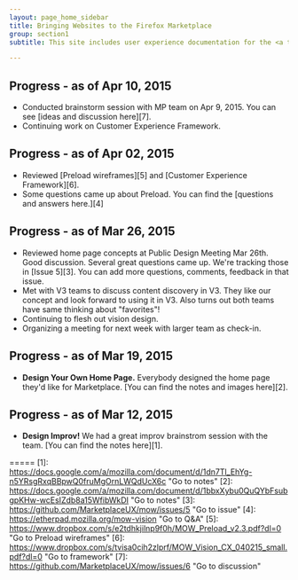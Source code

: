 ```yaml
---
layout: page_home_sidebar
title: Bringing Websites to the Firefox Marketplace
group: section1
subtitle: This site includes user experience documentation for the <a target="_blank" href="https://wiki.mozilla.org/Marketplace/Mobile_Optimized_Websites" title="Go to this project's wiki page">Mobile-optimized Websites project</a>.

---
```


## Progress - as of Apr 10, 2015 
* Conducted brainstorm session with MP team on Apr 9, 2015. You can see [ideas and discussion here][7].
* Continuing work on Customer Experience Framework.



## Progress - as of Apr 02, 2015 
* Reviewed [Preload wireframes][5] and [Customer Experience Framework][6].
* Some questions came up about Preload. You can find the [questions and answers here.][4]



## Progress - as of Mar 26, 2015 
* Reviewed home page concepts at Public Design Meeting Mar 26th. Good discussion. Several great questions came up. We're tracking those in [Issue 5][3]. You can add more questions, comments, feedback in that issue.
* Met with V3 teams to discuss content discovery in V3. They like our concept and look forward to using it in V3. Also turns out both teams have same thinking about "favorites"!
* Continuing to flesh out vision design. 
* Organizing a meeting for next week with larger team as check-in.



## Progress - as of Mar 19, 2015 
* **Design Your Own Home Page.** Everybody designed the home page they'd like for Marketplace. [You can find the notes and images here][2].



## Progress - as of Mar 12, 2015
* **Design Improv!** We had a great improv brainstrom session with the team. [You can find the notes here][1].



=====
[1]: https://docs.google.com/a/mozilla.com/document/d/1dn7Tl_EhYg-n5YRsgRxqBBpwQ0fruMgOrnLWQdUcX6c "Go to notes"
[2]: https://docs.google.com/a/mozilla.com/document/d/1bbxXybu0QuQYbFsubgpKHw-wcEsIZdb8a15WfibWkDI "Go to notes"
[3]: https://github.com/MarketplaceUX/mow/issues/5 "Go to issue"
[4]: https://etherpad.mozilla.org/mow-vision "Go to Q&A"
[5]: https://www.dropbox.com/s/e2tdhkjilnp9f0h/MOW_Preload_v2.3.pdf?dl=0 "Go to Preload wireframes"
[6]: https://www.dropbox.com/s/tvisa0cih2zlprf/MOW_Vision_CX_040215_small.pdf?dl=0 "Go to framework"
[7]: https://github.com/MarketplaceUX/mow/issues/6 "Go to discussion"



